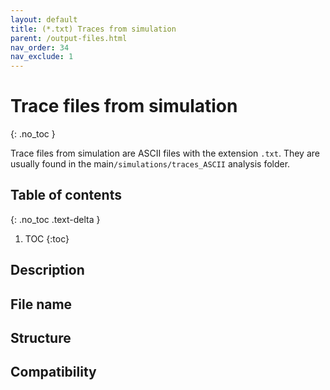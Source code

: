 ```yaml
---
layout: default
title: (*.txt) Traces from simulation
parent: /output-files.html
nav_order: 34
nav_exclude: 1
---
```



# Trace files from simulation
{: .no_toc }

Trace files from simulation are ASCII files with the extension `.txt`. They are usually found in the main`/simulations/traces_ASCII` analysis folder.

## Table of contents
{: .no_toc .text-delta }

1. TOC
{:toc}

## Description

## File name

## Structure

## Compatibility
